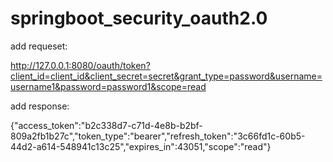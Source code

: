 # springboot_security_oauth2.0

add requeset:

http://127.0.0.1:8080/oauth/token?client_id=client_id&client_secret=secret&grant_type=password&username=username1&password=password1&scope=read

add response:

{"access_token":"b2c338d7-c71d-4e8b-b2bf-809a2fb1b27c","token_type":"bearer","refresh_token":"3c66fd1c-60b5-44d2-a614-548941c13c25","expires_in":43051,"scope":"read"}
